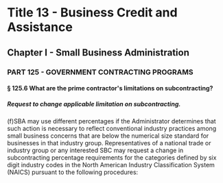
# Title 13 - Business Credit and Assistance
## Chapter I - Small Business Administration
### PART 125 - GOVERNMENT CONTRACTING PROGRAMS
#### § 125.6 What are the prime contractor's limitations on subcontracting?
##### Request to change applicable limitation on subcontracting.

(f)SBA may use different percentages if the Administrator determines that such action is necessary to reflect conventional industry practices among small business concerns that are below the numerical size standard for businesses in that industry group. Representatives of a national trade or industry group or any interested SBC may request a change in subcontracting percentage requirements for the categories defined by six digit industry codes in the North American Industry Classification System (NAICS) pursuant to the following procedures:
